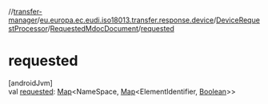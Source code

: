 //[transfer-manager](../../../../index.md)/[eu.europa.ec.eudi.iso18013.transfer.response.device](../../index.md)/[DeviceRequestProcessor](../index.md)/[RequestedMdocDocument](index.md)/[requested](requested.md)

# requested

[androidJvm]\
val [requested](requested.md): [Map](https://kotlinlang.org/api/latest/jvm/stdlib/kotlin-stdlib/kotlin.collections/-map/index.html)&lt;NameSpace, [Map](https://kotlinlang.org/api/latest/jvm/stdlib/kotlin-stdlib/kotlin.collections/-map/index.html)&lt;ElementIdentifier, [Boolean](https://kotlinlang.org/api/latest/jvm/stdlib/kotlin-stdlib/kotlin/-boolean/index.html)&gt;&gt;
